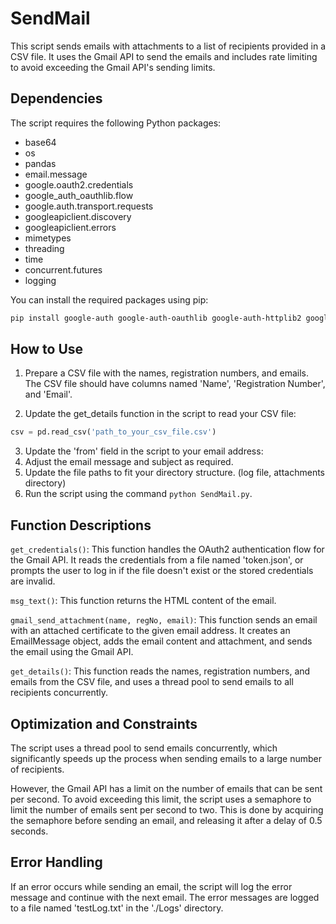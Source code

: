 # SendMail

This script sends emails with attachments to a list of recipients provided in a CSV file. It uses the Gmail API to send the emails and includes rate limiting to avoid exceeding the Gmail API's sending limits.

## Dependencies

The script requires the following Python packages:

- base64
- os
- pandas
- email.message
- google.oauth2.credentials
- google_auth_oauthlib.flow
- google.auth.transport.requests
- googleapiclient.discovery
- googleapiclient.errors
- mimetypes
- threading
- time
- concurrent.futures
- logging

You can install the required packages using pip:

```bash
pip install google-auth google-auth-oauthlib google-auth-httplib2 google-api-python-client pandas
```

## How to Use
1. Prepare a CSV file with the names, registration numbers, and emails. The CSV file should have columns named 'Name', 'Registration Number', and 'Email'.

2. Update the get_details function in the script to read your CSV file:
```python
csv = pd.read_csv('path_to_your_csv_file.csv')
```
3. Update the 'from' field in the script to your email address:
4. Adjust the email message and subject as required.
5. Update the file paths to fit your directory structure. (log file, attachments directory)
6. Run the script using the command `python SendMail.py`.

## Function Descriptions
`get_credentials()`: This function handles the OAuth2 authentication flow for the Gmail API. It reads the credentials from a file named 'token.json', or prompts the user to log in if the file doesn't exist or the stored credentials are invalid.

`msg_text()`: This function returns the HTML content of the email.

`gmail_send_attachment(name, regNo, email)`: This function sends an email with an attached certificate to the given email address. It creates an EmailMessage object, adds the email content and attachment, and sends the email using the Gmail API.

`get_details()`: This function reads the names, registration numbers, and emails from the CSV file, and uses a thread pool to send emails to all recipients concurrently.

## Optimization and Constraints
The script uses a thread pool to send emails concurrently, which significantly speeds up the process when sending emails to a large number of recipients.

However, the Gmail API has a limit on the number of emails that can be sent per second. To avoid exceeding this limit, the script uses a semaphore to limit the number of emails sent per second to two. This is done by acquiring the semaphore before sending an email, and releasing it after a delay of 0.5 seconds.

## Error Handling
If an error occurs while sending an email, the script will log the error message and continue with the next email. The error messages are logged to a file named 'testLog.txt' in the './Logs' directory.